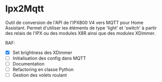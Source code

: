 # Ipx2Mqtt

Outil de conversion de l'API de l'IPX800 V4 vers MQTT pour Home Assistant. Permet d'utiliser les éléments de type 'light' et 'switch' à partir des relais de l'IPX ou des modules X8R ainsi que des modules XDimmer.

RAF:
  - [x] Set brightness des XDimmer
  - [ ] Initialisation des config dans MQTT
  - [ ] Documentation
  - [ ] Refactoring en classe Python
  - [ ] Gestion des volets roulant
